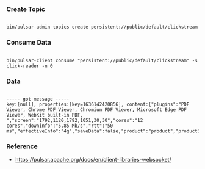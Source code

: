 
### Create Topic

```

bin/pulsar-admin topics create persistent://public/default/clickstream

```

### Consume Data

```

bin/pulsar-client consume "persistent://public/default/clickstream" -s click-reader -n 0

```

### Data

```

----- got message -----
key:[null], properties:[key=1636142420856], content:{"plugins":"PDF Viewer, Chrome PDF Viewer, Chromium PDF Viewer, Microsoft Edge PDF Viewer, WebKit built-in PDF, ","screen":"1792,1120,1792,1051,30,30","cores":"12 cores","downinfo":"5.85 Mb/s","rtt":"50 ms","effectiveInfo":"4g","saveData":false,"product":"product","productSize":"555","comment":"comment"}

```


### Reference

* https://pulsar.apache.org/docs/en/client-libraries-websocket/
